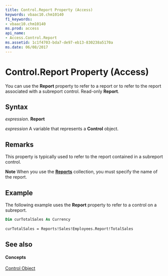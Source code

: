 ```yaml
---
title: Control.Report Property (Access)
keywords: vbaac10.chm10140
f1_keywords:
- vbaac10.chm10140
ms.prod: access
api_name:
- Access.Control.Report
ms.assetid: 1c1f4703-bda7-de97-eb13-830238a5170a
ms.date: 06/08/2017
---
```



# Control.Report Property (Access)

You can use the  **Report** property to refer to a report or to refer to the report associated with a subreport control. Read-only **Report**.


## Syntax

 _expression_. **Report**

 _expression_ A variable that represents a **Control** object.


## Remarks

This property is typically used to refer to the report contained in a subreport control.


 **Note**  When you use the  **[Reports](reports-object-access.md)** collection, you must specify the name of the report.


## Example

The following example uses the  **Report** property to refer to a control on a subreport.


```vb
Dim curTotalSales As Currency 
 
curTotalSales = Reports!Sales!Employees.Report!TotalSales
```


## See also


#### Concepts


[Control Object](control-object-access.md)

